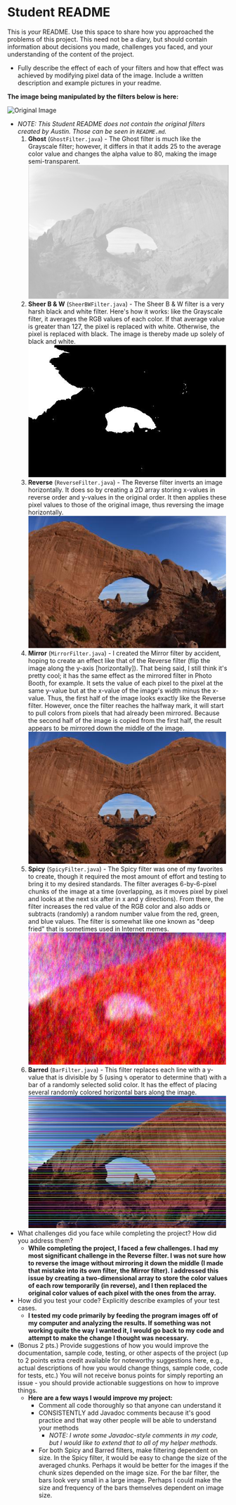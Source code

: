 
# Student README

This is _your_ README. Use this space to share how you approached the problems of this project. This need not be a diary, but should contain information about decisions you made, challenges you faced, and your understanding of the content of the project. 

- Fully describe the effect of each of your filters and how that effect was achieved by modifying pixel data of the image. Include a written description and example pictures in your readme. 

**The image being manipulated by the filters below is here:**

![Original Image](resources/arch_tiny.jpg "Original")

- _NOTE: This Student README does not contain the original filters created by Austin. Those can be seen in `README.md`._
	1. **Ghost** (`GhostFilter.java`) - The Ghost filter is much like the Grayscale filter; however, it differs in that it adds 25 to the average color value and changes the alpha value to 80, making the image semi-transparent.
	![Image with Ghost filter](resources/arch_tiny_png_Ghost.png "Ghost")
	2. **Sheer B & W** (`SheerBWFilter.java`) - The Sheer B & W filter is a very harsh black and white filter. Here's how it works: like the Grayscale filter, it averages the RGB values of each color. If that average value is greater than 127, the pixel is replaced with white. Otherwise, the pixel is replaced with black. The image is thereby made up solely of black and white.
	![Image with Sheer B & W Filter](resources/arch_tiny_SheerBW.jpg "Sheer B & W")
	3. **Reverse** (`ReverseFilter.java`) - The Reverse filter inverts an image horizontally. It does so by creating a 2D array storing x-values in reverse order and y-values in the original order. It then applies these pixel values to those of the original image, thus reversing the image horizontally.
	![Image with Reverse Filter](resources/arch_tiny_Reverse.jpg "Reverse")
	4. **Mirror** (`MirrorFilter.java`) - I created the Mirror filter by accident, hoping to create an effect like that of the Reverse filter (flip the image along the y-axis [horizontally]). That being said, I still think it's pretty cool; it has the same effect as the mirrored filter in Photo Booth, for example. It sets the value of each pixel to the pixel at the same y-value but at the x-value of the image's width minus the x-value. Thus, the first half of the image looks exactly like the Reverse filter. However, once the filter reaches the halfway mark, it will start to pull colors from pixels that had already been mirrored. Because the second half of the image is copied from the first half, the result appears to be mirrored down the middle of the image.
	![Image with Mirror Filter](resources/arch_tiny_Mirror.jpg "Mirrored")
	5. **Spicy** (`SpicyFilter.java`) - The Spicy filter was one of my favorites to create, though it required the most amount of effort and testing to bring it to my desired standards. The filter averages 6-by-6-pixel chunks of the image at a time (overlapping, as it moves pixel by pixel and looks at the next six after in x and y directions). From there, the filter increases the red value of the RGB color and also adds or subtracts (randomly) a random number value from the red, green, and blue values. The filter is somewhat like one known as "deep fried" that is sometimes used in Internet memes.
	![Image with Spicy Filter](resources/arch_tiny_Spicy.jpg "Spicy")
	6. **Barred** (`BarFilter.java`) - This filter replaces each line with a y-value that is divisible by 5 (using `%` operator to determine that) with a bar of a randomly selected solid color. It has the effect of placing several randomly colored horizontal bars along the image.
	![Image with Barred Filter](resources/arch_tiny_Barred.jpg "Barred")
- What challenges did you face while completing the project? How did you address them?  
	- **While completing the project, I faced a few challenges. I had my most significant challenge in the Reverse filter. I was not sure how to reverse the image without mirroring it down the middle (I made that mistake into its own filter, the Mirror filter). I addressed this issue by creating a two-dimensional array to store the color values of each row temporarily (in reverse), and I then replaced the original color values of each pixel with the ones from the array.**
- How did you test your code? Explicitly describe examples of your test cases. 
	- **I tested my code primarily by feeding the program images off of my computer and analyzing the results. If something was not working quite the way I wanted it, I would go back to my code and attempt to make the change I thought was necessary.**
- (Bonus 2 pts.) Provide suggestions of how you would improve the documentation, sample code, testing, or other aspects of the project (up to 2 points extra credit available for noteworthy suggestions here, e.g., actual descriptions of how you would change things, sample code, code for tests, etc.) You will not receive bonus points for simply reporting an issue - you should provide actionable suggestions on how to improve things.
	- **Here are a few ways I would improve my project:**
		- Comment all code thoroughly so that anyone can understand it
		- CONSISTENTLY add Javadoc comments because it's good practice and that way other people will be able to understand your methods
			- _NOTE: I wrote some Javadoc-style comments in my code, but I would like to extend that to all of my helper methods._
		- For both Spicy and Barred filters, make filtering dependent on size. In the Spicy filter, it would be easy to change the size of the averaged chunks. Perhaps it would be better for the images if the chunk sizes depended on the image size. For the bar filter, the bars look very small in a large image. Perhaps I could make the size and frequency of the bars themselves dependent on image size.
